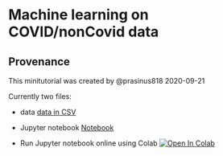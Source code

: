 # Machine learning on COVID/nonCovid data

## Provenance
This minitutorial was created by @prasinus818 2020-09-21

Currently two files:

* data
[data in CSV](merged_final_1.csv)


* Jupyter notebook
[Notebook](OpenVirus_ML.ipynb)

* Run Jupyter notebook online using Colab
[![Open In Colab](https://colab.research.google.com/assets/colab-badge.svg)](https://colab.research.google.com/github/petermr/openVirus/blob/master/cambiohack2020/Machine_learning/OpenVirus_ML.ipynb)

